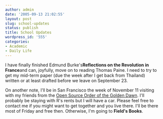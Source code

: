```yaml
---
author: admin
date: '2005-09-13 21:02:55'
layout: post
slug: school-updates
status: publish
title: School Updates
wordpress_id: '555'
categories:
- Academic
- Daily Life
---
```


I have finally finished Edmund Burke's**Reflections on the Revolution in
France**and can, joyfully, move on to reading Thomas Paine. I need to
try to get my mid-term paper (due the week after I get back from
Thailand) written or at least drafted before we leave on September 23.

On another note, I'll be in San Francisco the week of November 11
visiting with my friends from the [Open Source Order of the Golden
Dawn](http://www.osogd.org/). I'll probably be staying with R's rents
but I will have a car. Please feel free to contact me if you might want
to get together and you live there. I'll be there most of Friday and
free then. Otherwise, I'm going to **Field's Books**.
